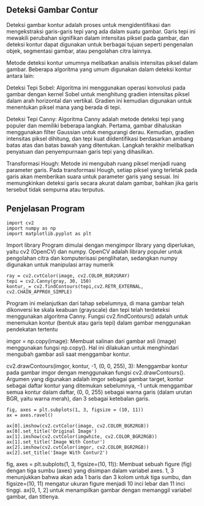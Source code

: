 
## Deteksi Gambar Contur

Deteksi gambar kontur adalah proses untuk mengidentifikasi dan mengekstraksi garis-garis tepi yang ada dalam suatu gambar. Garis tepi ini mewakili perubahan signifikan dalam intensitas piksel pada gambar, dan deteksi kontur dapat digunakan untuk berbagai tujuan seperti pengenalan objek, segmentasi gambar, atau pengolahan citra lainnya.

Metode deteksi kontur umumnya melibatkan analisis intensitas piksel dalam gambar. Beberapa algoritma yang umum digunakan dalam deteksi kontur antara lain:

Deteksi Tepi Sobel: Algoritma ini menggunakan operasi konvolusi pada gambar dengan kernel Sobel untuk menghitung gradien intensitas piksel dalam arah horizontal dan vertikal. Gradien ini kemudian digunakan untuk menentukan piksel mana yang berada di tepi.

Deteksi Tepi Canny: Algoritma Canny adalah metode deteksi tepi yang populer dan memiliki beberapa langkah. Pertama, gambar dihaluskan menggunakan filter Gaussian untuk mengurangi derau. Kemudian, gradien intensitas piksel dihitung, dan tepi kuat diidentifikasi berdasarkan ambang batas atas dan batas bawah yang ditentukan. Langkah terakhir melibatkan penyatuan dan penyempurnaan garis tepi yang dihasilkan.

Transformasi Hough: Metode ini mengubah ruang piksel menjadi ruang parameter garis. Pada transformasi Hough, setiap piksel yang terletak pada garis akan memberikan suara untuk parameter garis yang sesuai. Ini memungkinkan deteksi garis secara akurat dalam gambar, bahkan jika garis tersebut tidak sempurna atau terputus.

## Penjelasan Program

    import cv2
    import numpy as np
    import matplotlib.pyplot as plt

Import library Program dimulai dengan mengimpor library yang diperlukan, yaitu cv2 (OpenCV) dan numpy. OpenCV adalah library populer untuk pengolahan citra dan komputerisasi penglihatan, sedangkan numpy digunakan untuk manipulasi array numerik

    ray = cv2.cvtColor(image, cv2.COLOR_BGR2GRAY)
    tepi = cv2.Canny(gray, 30, 150)
    kontur,_= cv2.findContours(tepi,cv2.RETR_EXTERNAL, cv2.CHAIN_APPROX_SIMPLE)

Program ini melanjutkan dari tahap sebelumnya, di mana gambar telah dikonversi ke skala keabuan (grayscale) dan tepi telah terdeteksi menggunakan algoritma Canny. Fungsi cv2.findContours() adalah untuk menemukan kontur (bentuk atau garis tepi) dalam gambar menggunakan pendekatan tertentu

imgor = np.copy(image): Membuat salinan dari gambar asli (image) menggunakan fungsi np.copy(). Hal ini dilakukan untuk menghindari mengubah gambar asli saat menggambar kontur.

cv2.drawContours(imgor, kontur, -1, (0, 0, 255), 3): Menggambar kontur pada gambar imgor dengan menggunakan fungsi cv2.drawContours(). Argumen yang digunakan adalah imgor sebagai gambar target, kontur sebagai daftar kontur yang ditemukan sebelumnya, -1 untuk menggambar semua kontur dalam daftar, (0, 0, 255) sebagai warna garis (dalam urutan BGR, yaitu warna merah), dan 3 sebagai ketebalan garis.

    fig, axes = plt.subplots(1, 3, figsize = (10, 11))
    ax = axes.ravel()

    ax[0].imshow(cv2.cvtColor(image, cv2.COLOR_BGR2RGB))
    ax[0].set_title('Original Image')
    ax[1].imshow(cv2.cvtColor(imgwhite, cv2.COLOR_BGR2RGB))
    ax[1].set_title('Image With Contur')
    ax[2].imshow(cv2.cvtColor(imgor, cv2.COLOR_BGR2RGB))
    ax[2].set_title('Image With Contur2')

fig, axes = plt.subplots(1, 3, figsize=(10, 11)): Membuat sebuah figure (fig) dengan tiga sumbu (axes) yang disimpan dalam variabel axes. 1, 3 menunjukkan bahwa akan ada 1 baris dan 3 kolom untuk tiga sumbu, dan figsize=(10, 11) mengatur ukuran figure menjadi 10 inci lebar dan 11 inci tinggi. ax[0, 1, 2] untuk menampilkan gambar dengan memanggil variabel gambar, dan titlenya.

